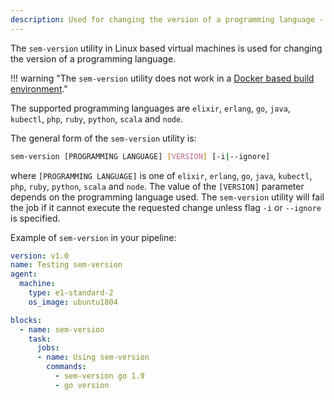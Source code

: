 ```yaml
---
description: Used for changing the version of a programming language - elixir, erlang, go, java, kubectl, php, ruby, python, scala and node.
---
```


The `sem-version` utility in Linux based virtual machines is used for changing
the version of a programming language.

!!! warning "The `sem-version` utility does not work in a [Docker based build environment](https://docs.semaphoreci.com/ci-cd-environment/custom-ci-cd-environment-with-docker/)."

The supported programming languages are `elixir`, `erlang`, `go`, `java`, `kubectl`, 
`php`, `ruby`, `python`, `scala` and `node`.

The general form of the `sem-version` utility is:

``` bash
sem-version [PROGRAMMING LANGUAGE] [VERSION] [-i|--ignore]
```

where `[PROGRAMMING LANGUAGE]` is one of `elixir`, `erlang`, `go`, `java`, `kubectl`, 
`php`, `ruby`, `python`, `scala` and `node`. The value of the `[VERSION]`
parameter depends on the programming language used. The `sem-version` utility will
fail the job if it cannot execute the requested change unless flag `-i` or `--ignore`
is specified.

Example of `sem-version` in your pipeline:

``` yaml
version: v1.0
name: Testing sem-version
agent:
  machine:
    type: e1-standard-2
    os_image: ubuntu1804

blocks:
  - name: sem-version
    task:
      jobs:
      - name: Using sem-version
        commands:
          - sem-version go 1.9
          - go version
```
